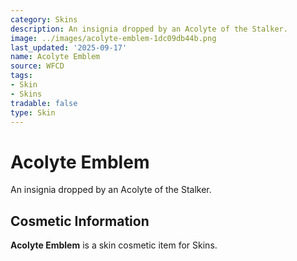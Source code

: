 ```yaml
---
category: Skins
description: An insignia dropped by an Acolyte of the Stalker.
image: ../images/acolyte-emblem-1dc09db44b.png
last_updated: '2025-09-17'
name: Acolyte Emblem
source: WFCD
tags:
- Skin
- Skins
tradable: false
type: Skin
---
```


# Acolyte Emblem

An insignia dropped by an Acolyte of the Stalker.

## Cosmetic Information

**Acolyte Emblem** is a skin cosmetic item for Skins.

